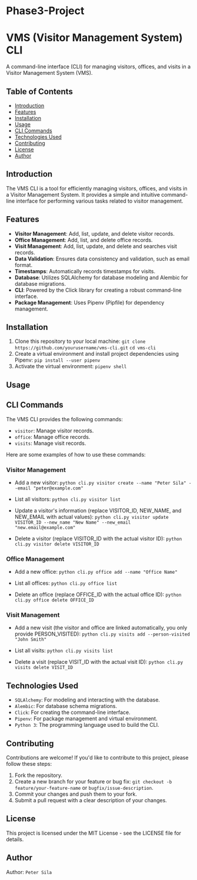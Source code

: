 # Phase3-Project
# VMS (Visitor Management System) CLI

A command-line interface (CLI) for managing visitors, offices, and visits in a Visitor Management System (VMS).

## Table of Contents

- [Introduction](#introduction)
- [Features](#features)
- [Installation](#installation)
- [Usage](#usage)
- [CLI Commands](#cli-commands)
- [Technologies Used](#technologies-used)
- [Contributing](#contributing)
- [License](#license)
- [Author](#author)


## Introduction

The VMS CLI is a tool for efficiently managing visitors, offices, and visits in a Visitor Management System. It provides a simple and intuitive command-line interface for performing various tasks related to visitor management.

## Features

- **Visitor Management**: Add, list, update, and delete visitor records.
- **Office Management**: Add, list, and delete office records.
- **Visit Management**: Add, list, update, and delete and searches visit records.
- **Data Validation**: Ensures data consistency and validation, such as email format.
- **Timestamps**: Automatically records timestamps for visits.
- **Database**: Utilizes SQLAlchemy for database modeling and Alembic for database migrations.
- **CLI**: Powered by the Click library for creating a robust command-line interface.
- **Package Management**: Uses Pipenv (Pipfile) for dependency management.

## Installation

1. Clone this repository to your local machine:
   `git clone https://github.com/yourusername/vms-cli.git`
    `cd vms-cli`
2. Create a virtual environment and install project dependencies using Pipenv:
`pip install --user pipenv`
3. Activate the virtual environment:
`pipenv shell`

## Usage
## CLI Commands
The VMS CLI provides the following commands:

- `visitor`: Manage visitor records.
- `office`: Manage office records.
- `visits`: Manage visit records.

Here are some examples of how to use these commands:

### Visitor Management
- Add a new visitor:
`python cli.py visitor create --name "Peter Sila" --email "peter@example.com"`

- List all visitors:
`python cli.py visitor list`

- Update a visitor's information (replace VISITOR_ID, NEW_NAME, and NEW_EMAIL with actual values):
`python cli.py visitor update VISITOR_ID --new_name "New Name" --new_email "new.email@example.com"`

- Delete a visitor (replace VISITOR_ID with the actual visitor ID):
`python cli.py visitor delete VISITOR_ID`


### Office Management

- Add a new office:
`python cli.py office add --name "Office Name"`

- List all offices:
`python cli.py office list`

- Delete an office (replace OFFICE_ID with the actual office ID):
`python cli.py office delete OFFICE_ID`

### Visit Management
- Add a new visit (the visitor and office are linked automatically, you only provide PERSON_VISITED):
`python cli.py visits add --person-visited "John Smith"`

- List all visits:
`python cli.py visits list`

- Delete a visit (replace VISIT_ID with the actual visit ID):
`python cli.py visits delete VISIT_ID`


## Technologies Used
- `SQLAlchemy`: For modeling and interacting with the database.
- `Alembic`: For database schema migrations.
- `Click`: For creating the command-line interface.
- `Pipenv`: For package management and virtual environment.
- `Python 3`: The programming language used to build the CLI.


## Contributing
Contributions are welcome! If you'd like to contribute to this project, please follow these steps:

1. Fork the repository.
2. Create a new branch for your feature or bug fix: `git checkout -b feature/your-feature-name` or `bugfix/issue-description`.
3. Commit your changes and push them to your fork.
4. Submit a pull request with a clear description of your changes.

## License
This project is licensed under the MIT License - see the LICENSE file for details.

## Author
Author: `Peter Sila`

